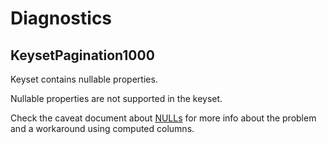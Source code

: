 # Diagnostics

## KeysetPagination1000

Keyset contains nullable properties.

Nullable properties are not supported in the keyset.

Check the caveat document about [NULLs](./caveats.md#null) for more info about the problem and a workaround using computed columns.
